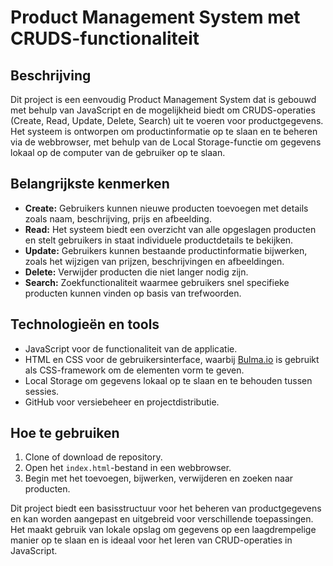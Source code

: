 # Product Management System met CRUDS-functionaliteit

## Beschrijving
Dit project is een eenvoudig Product Management System dat is gebouwd met behulp van JavaScript en de mogelijkheid biedt om CRUDS-operaties (Create, Read, Update, Delete, Search) uit te voeren voor productgegevens.
 Het systeem is ontworpen om productinformatie op te slaan en te beheren via de webbrowser, met behulp van de Local Storage-functie om gegevens lokaal op de computer van de gebruiker op te slaan.

## Belangrijkste kenmerken
- **Create:** Gebruikers kunnen nieuwe producten toevoegen met details zoals naam, beschrijving, prijs en afbeelding.
- **Read:** Het systeem biedt een overzicht van alle opgeslagen producten en stelt gebruikers in staat individuele productdetails te bekijken.
- **Update:** Gebruikers kunnen bestaande productinformatie bijwerken, zoals het wijzigen van prijzen, beschrijvingen en afbeeldingen.
- **Delete:** Verwijder producten die niet langer nodig zijn.
- **Search:** Zoekfunctionaliteit waarmee gebruikers snel specifieke producten kunnen vinden op basis van trefwoorden.

## Technologieën en tools
- JavaScript voor de functionaliteit van de applicatie.
- HTML en CSS voor de gebruikersinterface, waarbij [Bulma.io](https://bulma.io/) is gebruikt als CSS-framework om de elementen vorm te geven.
- Local Storage om gegevens lokaal op te slaan en te behouden tussen sessies.
- GitHub voor versiebeheer en projectdistributie.


## Hoe te gebruiken
1. Clone of download de repository.
2. Open het `index.html`-bestand in een webbrowser.
3. Begin met het toevoegen, bijwerken, verwijderen en zoeken naar producten.

Dit project biedt een basisstructuur voor het beheren van productgegevens en kan worden aangepast en uitgebreid voor verschillende toepassingen.
 Het maakt gebruik van lokale opslag om gegevens op een laagdrempelige manier op te slaan en is ideaal voor het leren van CRUD-operaties in JavaScript.

